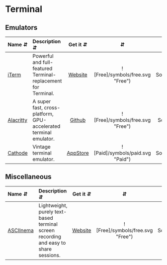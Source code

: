 # Terminal

## Emulators
| Name ⇵ | Description ⇵ | Get it ⇵ | ⇵ | ⇵ |
|:-------|:--------------|:--------:|:-:|:-:|
|[iTerm](https://www.iterm2.com/)| Powerful and full-featured Terminal-replacement for Terminal.|[Website](https://www.iterm2.com/)|![Free]/symbols/free.svg "Free")|![Closed-Source]/symbols/closed.svg "Closed-Source")|
|[Alacritty](https://github.com/alacritty/alacritty)| A super fast, cross-platform, GPU-accelerated terminal emulator.|[Github](https://github.com/alacritty/alacritty)|![Free]/symbols/free.svg "Free")|![Open-Source]/symbols/open.svg "Open-Source")|
|[Cathode](https://apps.apple.com/us/app/cathode/id499233976?mt=12)| Vintage terminal emulator.|[AppStore](https://apps.apple.com/us/app/cathode/id499233976?mt=12)|![Paid]/symbols/paid.svg "Paid")|![Closed-Source]/symbols/closed.svg "Closed-Source")|


## Miscellaneous
| Name ⇵ | Description ⇵ | Get it ⇵ | ⇵ | ⇵ |
|:-------|:--------------|:--------:|:-:|:-:|
|[ASCIInema](https://asciinema.org/)| Lightweight, purely text-based terminal screen recording and easy to share sessions.|[Website](https://asciinema.org/docs/getting-started)|![Free]/symbols/free.svg "Free")|![Open-Source]/symbols/open.svg "Open-Source")|

